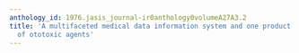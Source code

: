 ```yaml
---
anthology_id: 1976.jasis_journal-ir0anthology0volumeA27A3.2
title: 'A multifaceted medical data information system and one product: The index-handbook
  of ototoxic agents'
---
```

